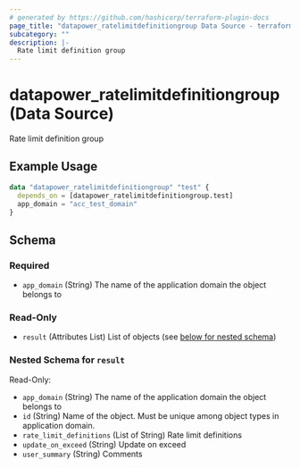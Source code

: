 ```yaml
---
# generated by https://github.com/hashicorp/terraform-plugin-docs
page_title: "datapower_ratelimitdefinitiongroup Data Source - terraform-provider-datapower"
subcategory: ""
description: |-
  Rate limit definition group
---
```


# datapower_ratelimitdefinitiongroup (Data Source)

Rate limit definition group

## Example Usage

```terraform
data "datapower_ratelimitdefinitiongroup" "test" {
  depends_on = [datapower_ratelimitdefinitiongroup.test]
  app_domain = "acc_test_domain"
}
```

<!-- schema generated by tfplugindocs -->
## Schema

### Required

- `app_domain` (String) The name of the application domain the object belongs to

### Read-Only

- `result` (Attributes List) List of objects (see [below for nested schema](#nestedatt--result))

<a id="nestedatt--result"></a>
### Nested Schema for `result`

Read-Only:

- `app_domain` (String) The name of the application domain the object belongs to
- `id` (String) Name of the object. Must be unique among object types in application domain.
- `rate_limit_definitions` (List of String) Rate limit definitions
- `update_on_exceed` (String) Update on exceed
- `user_summary` (String) Comments
